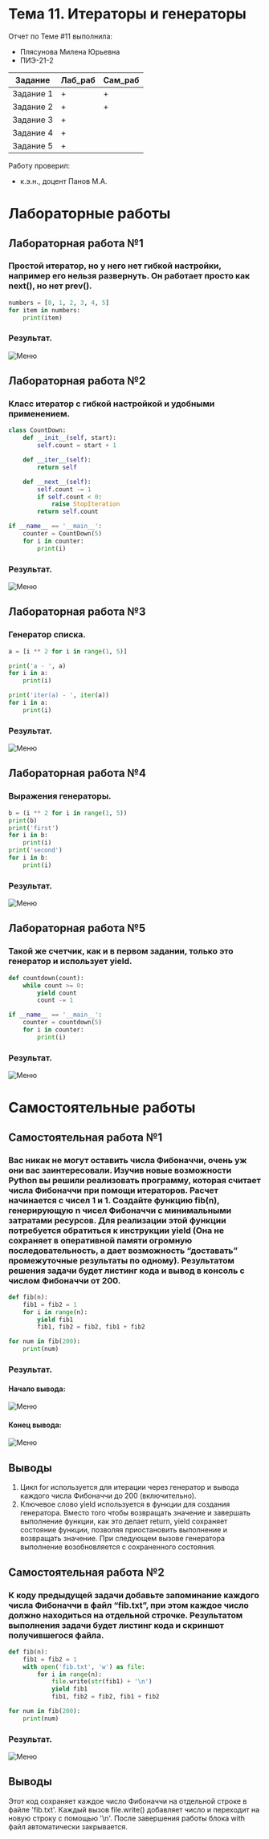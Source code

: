 # Тема 11. Итераторы и генераторы
Отчет по Теме #11 выполнила:
- Плясунова Милена Юрьевна
- ПИЭ-21-2

| Задание | Лаб_раб | Сам_раб |
| ------ | ------ | ------ |
| Задание 1 | + | + |
| Задание 2 | + | + |
| Задание 3 | + |
| Задание 4 | + |
| Задание 5 | + |

Работу проверил:
- к.э.н., доцент Панов М.А.

# Лабораторные работы
## Лабораторная работа №1
### Простой итератор, но у него нет гибкой настройки, например его нельзя развернуть. Он работает просто как next(), но нет prev().

```python
numbers = [0, 1, 2, 3, 4, 5]
for item in numbers:
    print(item)
```

### Результат.
![Меню](https://github.com/Alphaverb/Software_Engineering/blob/Tema_11/pic/L111.png)

## Лабораторная работа №2
### Класс итератор с гибкой настройкой и удобными применением.

```python
class CountDown:
    def __init__(self, start):
        self.count = start + 1

    def __iter__(self):
        return self

    def __next__(self):
        self.count -= 1
        if self.count < 0:
            raise StopIteration
        return self.count

if __name__ == '__main__':
    counter = CountDown(5)
    for i in counter:
        print(i)
```

### Результат.
![Меню](https://github.com/Alphaverb/Software_Engineering/blob/Tema_11/pic/L112.png)

## Лабораторная работа №3
### Генератор списка.

```python
a = [i ** 2 for i in range(1, 5)]

print('a - ', a)
for i in a:
    print(i)

print('iter(a) - ', iter(a))
for i in a:
    print(i)
```

### Результат.
![Меню](https://github.com/Alphaverb/Software_Engineering/blob/Tema_11/pic/L113.png)

## Лабораторная работа №4
### Выражения генераторы.

```python
b = (i ** 2 for i in range(1, 5))
print(b)
print('first')
for i in b:
    print(i)
print('second')
for i in b:
    print(i)
```

### Результат.
![Меню](https://github.com/Alphaverb/Software_Engineering/blob/Tema_11/pic/L114.png)

## Лабораторная работа №5
### Такой же счетчик, как и в первом задании, только это генератор и использует yield.

```python
def countdown(count):
    while count >= 0:
        yield count
        count -= 1

if __name__ == '__main__':
    counter = countdown(5)
    for i in counter:
        print(i)
```

### Результат.
![Меню](https://github.com/Alphaverb/Software_Engineering/blob/Tema_11/pic/L115.png)

# Самостоятельные работы
## Самостоятельная работа №1
### Вас никак не могут оставить числа Фибоначчи, очень уж они вас заинтересовали. Изучив новые возможности Python вы решили реализовать программу, которая считает числа Фибоначчи при помощи итераторов. Расчет начинается с чисел 1 и 1. Создайте функцию fib(n), генерирующую n чисел Фибоначчи с минимальными затратами ресурсов. Для реализации этой функции потребуется обратиться к инструкции yield (Она не сохраняет в оперативной памяти огромную последовательность, а дает возможность “доставать” промежуточные результаты по одному). Результатом решения задачи будет листинг кода и вывод в консоль с числом Фибоначчи от 200.

```python
def fib(n):
    fib1 = fib2 = 1
    for i in range(n):
        yield fib1
        fib1, fib2 = fib2, fib1 + fib2

for num in fib(200):
    print(num)
```

### Результат.
#### Начало вывода:
![Меню](https://github.com/Alphaverb/Software_Engineering/blob/Tema_11/pic/S1112.png)

#### Конец вывода:
![Меню](https://github.com/Alphaverb/Software_Engineering/blob/Tema_11/pic/S1111.png)

## Выводы

1. Цикл for используется для итерации через генератор и вывода каждого числа Фибоначчи до 200 (включительно).
2. Ключевое слово yield используется в функции для создания генератора. Вместо того чтобы возвращать значение и завершать выполнение функции, как это делает return, yield сохраняет состояние функции, позволяя приостановить выполнение и возвращать значение. При следующем вызове генератора выполнение возобновляется с сохраненного состояния.

## Самостоятельная работа №2
### К коду предыдущей задачи добавьте запоминание каждого числа Фибоначчи в файл “fib.txt”, при этом каждое число должно находиться на отдельной строчке. Результатом выполнения задачи будет листинг кода и скриншот получившегося файла.

```python
def fib(n):
    fib1 = fib2 = 1
    with open('fib.txt', 'w') as file:
        for i in range(n):
            file.write(str(fib1) + '\n')
            yield fib1
            fib1, fib2 = fib2, fib1 + fib2

for num in fib(200):
    print(num)
```

### Результат.
![Меню](https://github.com/Alphaverb/Software_Engineering/blob/Tema_11/pic/S112.png)

## Выводы

Этот код сохраняет каждое число Фибоначчи на отдельной строке в файле 'fib.txt'. Каждый вызов file.write() добавляет число и переходит на новую строку с помощью '\n'. После завершения работы блока with файл автоматически закрывается.
